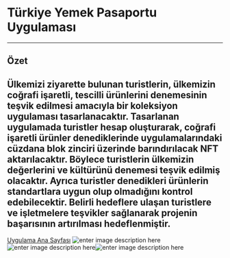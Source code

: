# Türkiye Yemek Pasaportu Uygulaması
---
## Özet

Ülkemizi ziyarette bulunan turistlerin, ülkemizin coğrafi işaretli, tescilli ürünlerini denemesinin teşvik edilmesi amacıyla bir koleksiyon uygulaması tasarlanacaktır. Tasarlanan uygulamada turistler hesap oluşturarak, coğrafi işaretli ürünler denediklerinde uygulamalarındaki cüzdana blok zinciri üzerinde barındırılacak NFT aktarılacaktır. Böylece turistlerin ülkemizin değerlerini ve kültürünü denemesi teşvik edilmiş olacaktır. Ayrıca turistler denedikleri ürünlerin standartlara uygun olup olmadığını kontrol edebilecektir. Belirli hedeflere ulaşan turistlere ve işletmelere teşvikler sağlanarak projenin başarısının artırılması hedeflenmiştir.
---
[Uygulama Ana Sayfası](https://ruzgarerik.com/yemekpasaportu/)
![enter image description here](https://ruzgarerik.com/yemekpasaportu/content/image/03h3hy3p63ud7x5c4oq.jpeg)![enter image description here](https://ruzgarerik.com/yemekpasaportu/content/image/33iah2npy3ujv75xvrxl.jpg)![enter image description here](https://ruzgarerik.com/yemekpasaportu/content/image/p0e4ksd67xhr18psm0vp.jpg)

